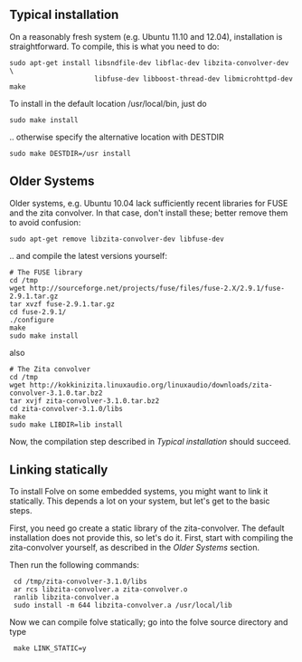 ## Typical installation ##

On a reasonably fresh system (e.g. Ubuntu 11.10 and 12.04), installation is
straightforward. To compile, this is what you need to do:

    sudo apt-get install libsndfile-dev libflac-dev libzita-convolver-dev \
                         libfuse-dev libboost-thread-dev libmicrohttpd-dev
    make

To install in the default location /usr/local/bin, just do

    sudo make install

.. otherwise specify the alternative location with DESTDIR

    sudo make DESTDIR=/usr install

## Older Systems ##
Older systems, e.g. Ubuntu 10.04 lack sufficiently recent libraries for FUSE
and the zita convolver. In that case, don't install these; better remove them
to avoid confusion:

    sudo apt-get remove libzita-convolver-dev libfuse-dev

.. and compile the latest versions yourself:

    # The FUSE library
    cd /tmp
    wget http://sourceforge.net/projects/fuse/files/fuse-2.X/2.9.1/fuse-2.9.1.tar.gz
    tar xvzf fuse-2.9.1.tar.gz
    cd fuse-2.9.1/
    ./configure
    make
    sudo make install

also

    # The Zita convolver
    cd /tmp
    wget http://kokkinizita.linuxaudio.org/linuxaudio/downloads/zita-convolver-3.1.0.tar.bz2
    tar xvjf zita-convolver-3.1.0.tar.bz2
    cd zita-convolver-3.1.0/libs
    make
    sudo make LIBDIR=lib install

Now, the compilation step described in *Typical installation* should succeed.

## Linking statically ##
To install Folve on some embedded systems, you might want to link it statically.
This depends a lot on your system, but let's get to the basic steps.

First, you need go create a static library of the zita-convolver. The default
installation does not provide this, so let's do it.
First, start with compiling the zita-convolver yourself, as described in the
*Older Systems* section.

Then run the following commands:

     cd /tmp/zita-convolver-3.1.0/libs
     ar rcs libzita-convolver.a zita-convolver.o
     ranlib libzita-convolver.a
     sudo install -m 644 libzita-convolver.a /usr/local/lib

Now we can compile folve statically; go into the folve source directory and
type

     make LINK_STATIC=y
